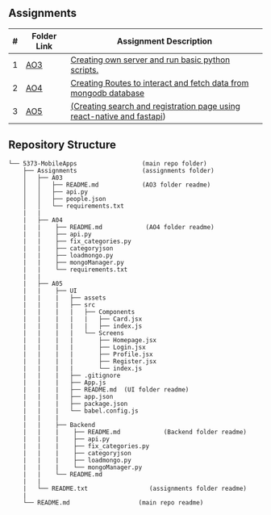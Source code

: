##  Assignments

|   #   | Folder Link                   | Assignment Description                                                             |
| :---: | ----------------------------- | -----------------------------------------------------------------------------------|
|   1   | [AO3](./AO3)      | [Creating own server and run basic python scripts.](./AO3/README.md)                           |
|   2   | [AO4](./AO4)      | [Creating Routes to interact and fetch data from mongodb database](./AO4/README.md)            |
|   3   | [AO5](./AO5)      | [(Creating search and registration page using react-native and fastapi](./AO5/README.md))      |

##  Repository Structure
```tree
└── 5373-MobileApps                  (main repo folder)
    ├── Assignments                  (assignments folder)                   
    │   ├── A03
    │   │   ├── README.md            (AO3 folder readme)
    │   │   ├── api.py
    │   │   ├── people.json
    │   │   └── requirements.txt            
    |   |
    |   ├── A04
    |   |    ├── README.md            (AO4 folder readme)
    |   |    ├── api.py
    |   |    ├── fix_categories.py
    |   |    ├── categoryjson
    |   |    ├── loadmongo.py
    |   |    ├── mongoManager.py
    |   |    └── requirements.txt
    |   |
    |   ├── A05
    |   |    ├── UI
    |   |    |   ├── assets         
    |   |    |   ├── src
    |   |    |   |   ├── Components
    |   |    |   |   |   ├── Card.jsx
    |   |    |   |   |   ├── index.js
    |   |    |   |   └── Screens
    |   |    |   |       ├── Homepage.jsx
    |   |    |   |       ├── Login.jsx
    |   |    |   |       ├── Profile.jsx
    |   |    |   |       ├── Register.jsx
    |   |    |   |       └── index.js
    |   |    |   ├── .gitignore
    |   |    |   ├── App.js
    |   |    |   ├── README.md  (UI folder readme)
    |   |    |   ├── app.json
    |   |    |   ├── package.json
    |   |    |   └── babel.config.js
    |   |    |   
    |   |    ├── Backend
    |   |    |    ├── README.md            (Backend folder readme)
    |   |    |    ├── api.py
    |   |    |    ├── fix_categories.py
    |   |    |    ├── categoryjson
    |   |    |    ├── loadmongo.py
    |   |    |    └── mongoManager.py
    |   |    └── README.md
    |   |        
    |   └── README.txt                 (assignments folder readme)
    |
    └── README.md                   (main repo readme)

